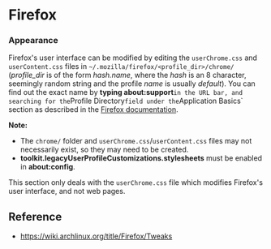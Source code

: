 

# Firefox

### Appearance

Firefox's user interface can be modified by editing the `userChrome.css` and `userContent.css` files in `~/.mozilla/firefox/<profile_dir>/chrome/` (*profile_dir* is of the form *hash.name*, where the *hash* is an 8 character, seemingly random string and the profile *name* is usually *default*). You can find out the exact name by **typing about:support**` in the URL bar, and searching for the `Profile Directory` field under the `Application Basics` section as described in the [Firefox documentation](https://support.mozilla.org/en-US/kb/profiles-where-firefox-stores-user-data#w_how-do-i-find-my-profile).

**Note:**

- The `chrome/` folder and `userChrome.css`/`userContent.css` files may not necessarily exist, so they may need to be created.
- **toolkit.legacyUserProfileCustomizations.stylesheets** must be enabled in **about:config**.

This section only deals with the `userChrome.css` file which modifies Firefox's user interface, and not web pages.

## Reference

* https://wiki.archlinux.org/title/Firefox/Tweaks